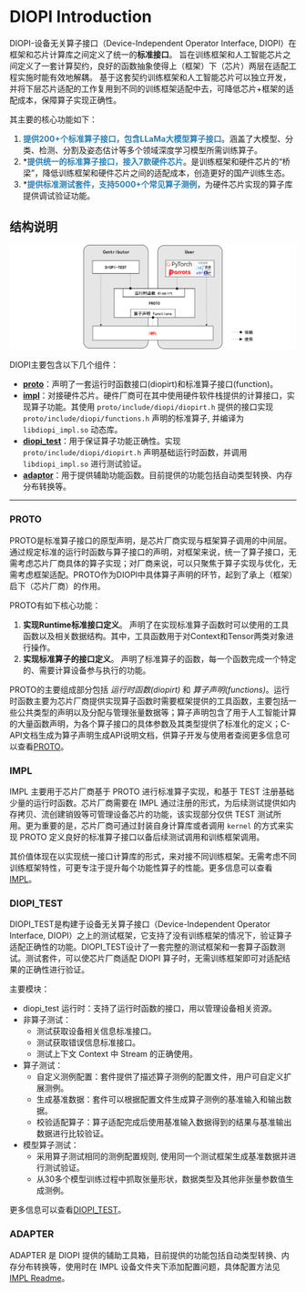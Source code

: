 # DIOPI Introduction

DIOPI-设备无关算子接口（Device-Independent Operator Interface, DIOPI）在框架和芯片计算库之间定义了统一的**标准接口**。
旨在训练框架和人工智能芯片之间定义了一套计算契约，良好的函数抽象使得上（框架）下（芯片）两层在适配工程实施时能有效地解耦。
基于这套契约训练框架和人工智能芯片可以独立开发，并将下层芯片适配的工作复用到不同的训练框架适配中去，可降低芯片+框架的适配成本，保障算子实现正确性。

其主要的核心功能如下：
1. **<font color="2980b9">提供200+个标准算子接口，包含LLaMa大模型算子接口</font>**。涵盖了大模型、分类、检测、分割及姿态估计等多个领域深度学习模型所需训练算子。
2. ***<font color="2980b9">提供统一的标准算子接口，接入7款硬件芯片</font>**。是训练框架和硬件芯片的“桥梁”，降低训练框架和硬件芯片之间的适配成本，创造更好的国产训练生态。
3. ***<font color="2980b9">提供标准测试套件，支持5000+个常见算子测例</font>**，为硬件芯片实现的算子库提供调试验证功能。


## 结构说明

![结构](../../_static/image/DIOPI/DIOPI_structure.png)

DIOPI主要包含以下几个组件：

- [**proto**](https://github.com/DeepLink-org/DIOPI/tree/main/proto)：声明了一套运行时函数接口(diopirt)和标准算子接口(function)。
- [**impl**](https://github.com/DeepLink-org/DIOPI/tree/main/impl)：对接硬件芯片。硬件厂商可在其中使用硬件软件栈提供的计算接口，实现算子功能。其使用 ```proto/include/diopi/diopirt.h``` 提供的接口实现 ```proto/include/diopi/functions.h``` 声明的标准算子, 并编译为 ```libdiopi_impl.so``` 动态库。
- [**diopi_test**](https://github.com/DeepLink-org/DIOPI/tree/main/diopi_test)：用于保证算子功能正确性。实现 ```proto/include/diopi/diopirt.h``` 声明基础运行时函数，并调用 ```libdiopi_impl.so``` 进行测试验证。
- [**adaptor**](https://github.com/DeepLink-org/DIOPI/tree/main/adaptor)：用于提供辅助功能函数。目前提供的功能包括自动类型转换、内存分布转换等。

----

### PROTO

PROTO是标准算子接口的原型声明，是芯片厂商实现与框架算子调用的中间层。通过规定标准的运行时函数与算子接口的声明，对框架来说，统一了算子接口，无需考虑芯片厂商具体的算子实现；对厂商来说，可以只聚焦于算子实现与优化，无需考虑框架适配。PROTO作为DIOPI中具体算子声明的环节，起到了承上（框架）启下（芯片厂商）的作用。

PROTO有如下核心功能：
 1. **实现Runtime标准接口定义**。
 声明了在实现标准算子函数时可以使用的工具函数以及相关数据结构。其中，工具函数用于对Context和Tensor两类对象进行操作。
 2. **实现标准算子的接口定义**。
 声明了标准算子的函数，每一个函数完成一个特定的、需要计算设备参与执行的功能。


PROTO的主要组成部分包括 _运行时函数(diopirt)_ 和 _算子声明(functions)_。运行时函数主要为芯片厂商提供实现算子函数时需要框架提供的工具函数，主要包括一些公共类型的声明以及分配与管理张量数据等；算子声明包含了用于人工智能计算的大量函数声明，为各个算子接口的具体参数及其类型提供了标准化的定义；C-API文档生成为算子声明生成API说明文档，供算子开发与使用者查阅更多信息可以查看[PROTO](https://github.com/DeepLink-org/DIOPI/tree/main/proto)。


### IMPL

IMPL 主要用于芯片厂商基于 PROTO 进行标准算子实现，和基于 TEST 注册基础少量的运行时函数。芯片厂商需要在 IMPL 通过注册的形式，为后续测试提供如内存拷贝、流创建销毁等可管理设备芯片的功能，该实现部分仅供 TEST 测试所用。更为重要的是，芯片厂商可通过封装自身计算库或者调用 ``kernel`` 的方式来实现 PROTO 定义良好的标准算子接口以备后续测试调用和训练框架调用。

其价值体现在以实现统一接口计算库的形式，来对接不同训练框架。无需考虑不同训练框架特性，可更专注于提升每个功能性算子的性能。更多信息可以查看[IMPL](https://github.com/DeepLink-org/DIOPI/tree/main/impl)。


### DIOPI_TEST

DIOPI_TEST是构建于设备无关算子接口（Device-Independent Operator Interface, DIOPI）之上的测试框架，它支持了没有训练框架的情况下，验证算子适配正确性的功能。DIOPI_TEST设计了一套完整的测试框架和一套算子函数测试。测试套件，可以使芯片厂商适配 DIOPI 算子时，无需训练框架即可对适配结果的正确性进行验证。

主要模块：
* diopi_test 运行时：支持了运行时函数的接口，用以管理设备相关资源。
* 非算子测试：
    * 测试获取设备相关信息标准接口。
    * 测试获取错误信息标准接口。
    * 测试上下文 Context 中 Stream 的正确使用。
* 算子测试：
    * 自定义测例配置：套件提供了描述算子测例的配置文件，用户可自定义扩展测例。
    * 生成基准数据：套件可以根据配置文件生成算子测例的基准输入和输出数据。
    * 校验适配算子：算子适配完成后使用基准输入数据得到的结果与基准输出数据进行比较验证。
* 模型算子测试：
    * 采用算子测试相同的测例配置规则, 使用同一个测试框架生成基准数据并进行测试验证。
    * 从30多个模型训练过程中抓取张量形状，数据类型及其他非张量参数值生成测例。

更多信息可以查看[DIOPI_TEST](https://github.com/DeepLink-org/DIOPI/tree/main/diopi_test)。

### ADAPTER

ADAPTER 是 DIOPI 提供的辅助工具箱，目前提供的功能包括自动类型转换、内存分布转换等，使用时在 IMPL 设备文件夹下添加配置问题，具体配置方法见[IMPL Readme](https://github.com/DeepLink-org/DIOPI/tree/main/impl#readme)。



